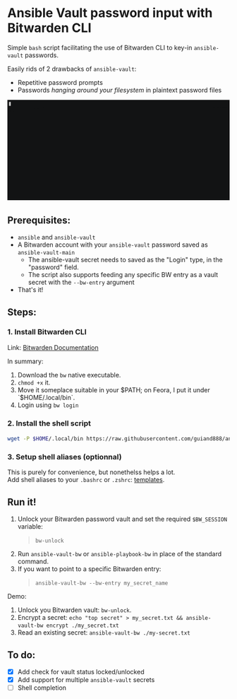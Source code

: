 Ansible Vault password input with Bitwarden CLI
===

Simple `bash` script facilitating the use of Bitwarden CLI to key-in `ansible-vault` passwords.

Easily rids of 2 drawbacks of `ansible-vault`:
- Repetitive password prompts
- Passwords *hanging around your filesystem* in plaintext password files

![ansible-vault-bw-demo](ansible-vault-bw-demo.gif)

## Prerequisites:
- `ansible` and `ansible-vault`
- A Bitwarden account with your `ansible-vault` password saved as `ansible-vault-main`
  - The ansible-vault secret needs to saved as the "Login" type, in the "password" field.
  - The script also supports feeding any specific BW entry as a vault secret with the `--bw-entry` argument
- That's it!

## Steps:
### 1. Install Bitwarden CLI
Link: [Bitwarden Documentation](https://bitwarden.com/help/cli/)

In summary:
1. Download the `bw` native executable.
2. `chmod +x` it.
3. Move it someplace suitable in your $PATH; on Feora, I put it under `$HOME/.local/bin`.
4. Login using `bw login`

### 2. Install the shell script
```bash
wget -P $HOME/.local/bin https://raw.githubusercontent.com/guiand888/ansible-vault-bitwarden/main/ansible-vault-bw.sh && chmod +x $HOME/.local/bin/ansible-vault-bw.sh
```

### 3. Setup shell aliases (optionnal)
This is purely for convenience, but nonethelss helps a lot.  
Add shell aliases to your `.bashrc` or `.zshrc`: [templates](https://github.com/guiand888/ansible-vault-bitwarden).

## Run it!
1. Unlock your Bitwarden password vault and set the required `$BW_SESSION` variable:
    > `bw-unlock`
2. Run `ansible-vault-bw` or `ansible-playbook-bw` in place of the standard command.
3. If you want to point to a specific Bitwarden entry:
    > `ansible-vault-bw --bw-entry my_secret_name` 

Demo:

1. Unlock you Bitwarden vault: `bw-unlock`.
2. Encrypt a secret: `echo "top secret" > my_secret.txt && ansible-vault-bw encrypt ./my_secret.txt`
3. Read an existing secret: `ansible-vault-bw ./my-secret.txt`

## To do:
- [x] Add check for vault status locked/unlocked
- [x] Add support for multiple `ansible-vault` secrets
- [ ] Shell completion
